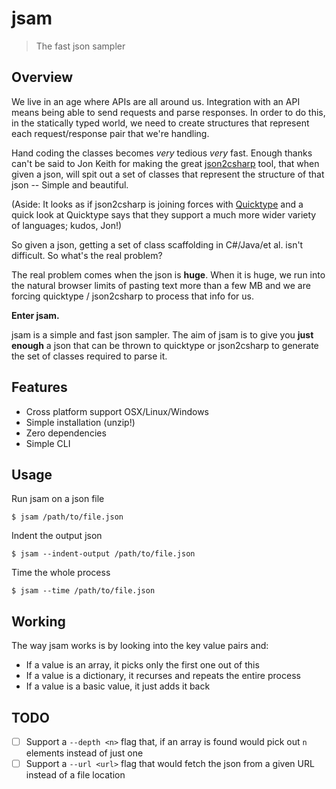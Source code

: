 # jsam
> The fast json sampler

## Overview

We live in an age where APIs are all around us. Integration with an API means
being able to send requests and parse responses. In order to do this, in the
statically typed world, we need to create structures that represent each
request/response pair that we're handling.

Hand coding the classes becomes _very_ tedious _very_ fast. Enough thanks can't be
said to Jon Keith for making the great [json2csharp](http://json2csharp.com/)
tool, that when given a json, will spit out a set of classes that represent the
structure of that json -- Simple and beautiful.

(Aside: It looks as if json2csharp is joining forces with
[Quicktype](https://quicktype.io/) and a quick look at Quicktype says that they
support a much more wider variety of languages; kudos, Jon!)

So given a json, getting a set of class scaffolding in C#/Java/et al. isn't
difficult. So what's the real problem?

The real problem comes when the json is **huge**. When it is huge, we run into the
natural browser limits of pasting text more than a few MB and we are forcing
quicktype / json2csharp to process that info for us.

**Enter jsam.**

jsam is a simple and fast json sampler. The aim of jsam is to give you **just
enough** a json that can be thrown to quicktype or json2csharp to generate the
set of classes required to parse it.

## Features

- Cross platform support OSX/Linux/Windows
- Simple installation (unzip!)
- Zero dependencies
- Simple CLI

## Usage

Run jsam on a json file

```
$ jsam /path/to/file.json
```

Indent the output json

```
$ jsam --indent-output /path/to/file.json
```

Time the whole process

```
$ jsam --time /path/to/file.json
```

## Working

The way jsam works is by looking into the key value pairs and:

- If a value is an array, it picks only the first one out of this
- If a value is a dictionary, it recurses and repeats the entire process
- If a value is a basic value, it just adds it back

## TODO

- [ ] Support a `--depth <n>` flag that, if an array is found would pick out
  `n` elements instead of just one
- [ ] Support a `--url <url>` flag that would fetch the json from a given URL
  instead of a file location
